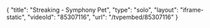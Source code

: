{
    "title": "Streaking - Symphony Pet",
    "type": "solo",
    "layout": "iframe-static",
    "videoId": "85307116",
    "url": "\/tvpembed\/85307116"
}